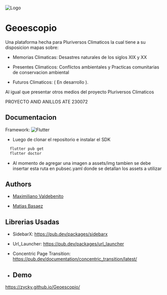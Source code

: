 
![Logo](https://pluriversosclimaticos.cl/wp-content/uploads/2024/07/e-300x300.png)
# Geoescopio

Una plataforma hecha para Pluriversos Climaticos la cual tiene a su disposicion mapas sobre:

* Memorias Climaticas: Desastres naturales de los  siglos XIX y XX 

* Presentes Climaticos: Conflictos ambientales y Practicas comunitarias de conservacion ambiental

* Futuros Climaticos: ( En desarrollo ).

Al igual que presentar otros medios del proyecto Pluriversos Climaticos 

PROYECTO ANID ANILLOS ATE 230072  




## Documentacion

Framework: ![Flutter](https://encrypted-tbn0.gstatic.com/images?q=tbn:ANd9GcThi76QGMwNCJb4tmU5OZyZkyTT11F-Pewy0w&s)

* Luego de clonar el repositorio e instalar el SDK

```bash
  flutter pub get
  flutter doctor
```
* Al momento de agregar una imagen a assets/img tambien se debe insertar esta ruta en pubsec.yaml donde se detallan los assets a utilizar
  



## Authors

- [Maximiliano Valdebenito](https://www.github.com/Zycky)

- [Matias Basaez](https://www.github.com/Smooth2044)


## Librerias Usadas

* SidebarX: https://pub.dev/packages/sidebarx
* Url_Launcher: https://pub.dev/packages/url_launcher
* Concentric Page Transition: https://pub.dev/documentation/concentric_transition/latest/

* ## Demo

https://zycky.github.io/Geoescopio/
